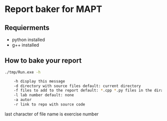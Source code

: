 # Report baker for MAPT

## Requierments
- python installed
- g++ installed

## How to bake your report

```bash
./tmp/Run.exe -h

    -h display this message
    -d directory with source files default: current directory
    -f files to add to the report default: *.cpp *.py files in the diractory
    -l lab number default: none
    -a autor
    -r link to repo with source code
```
last character of file name is exercise number